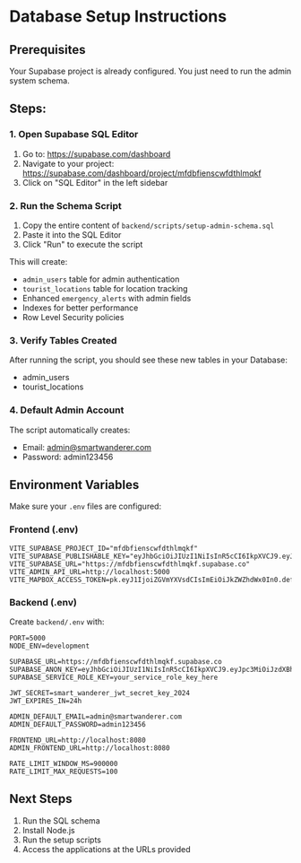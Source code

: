 # Database Setup Instructions

## Prerequisites
Your Supabase project is already configured. You just need to run the admin system schema.

## Steps:

### 1. Open Supabase SQL Editor
1. Go to: https://supabase.com/dashboard
2. Navigate to your project: https://supabase.com/dashboard/project/mfdbfienscwfdthlmqkf
3. Click on "SQL Editor" in the left sidebar

### 2. Run the Schema Script
1. Copy the entire content of `backend/scripts/setup-admin-schema.sql`
2. Paste it into the SQL Editor
3. Click "Run" to execute the script

This will create:
- `admin_users` table for admin authentication
- `tourist_locations` table for location tracking
- Enhanced `emergency_alerts` with admin fields
- Indexes for better performance
- Row Level Security policies

### 3. Verify Tables Created
After running the script, you should see these new tables in your Database:
- admin_users
- tourist_locations

### 4. Default Admin Account
The script automatically creates:
- Email: admin@smartwanderer.com
- Password: admin123456

## Environment Variables
Make sure your `.env` files are configured:

### Frontend (.env)
```
VITE_SUPABASE_PROJECT_ID="mfdbfienscwfdthlmqkf"
VITE_SUPABASE_PUBLISHABLE_KEY="eyJhbGciOiJIUzI1NiIsInR5cCI6IkpXVCJ9.eyJpc3MiOiJzdXBhYmFzZSIsInJlZiI6Im1mZGJmaWVuc2N3ZmR0aGxtcWtmIiwicm9sZSI6ImFub24iLCJpYXQiOjE3NTgyMjAyNDMsImV4cCI6MjA3Mzc5NjI0M30.WwHjq1zLJy6gXNbLJo6c0vcWeYCTVuUuS4yh9rX7w7g"
VITE_SUPABASE_URL="https://mfdbfienscwfdthlmqkf.supabase.co"
VITE_ADMIN_API_URL=http://localhost:5000
VITE_MAPBOX_ACCESS_TOKEN=pk.eyJ1IjoiZGVmYXVsdCIsImEiOiJkZWZhdWx0In0.default
```

### Backend (.env)
Create `backend/.env` with:
```
PORT=5000
NODE_ENV=development

SUPABASE_URL=https://mfdbfienscwfdthlmqkf.supabase.co
SUPABASE_ANON_KEY=eyJhbGciOiJIUzI1NiIsInR5cCI6IkpXVCJ9.eyJpc3MiOiJzdXBhYmFzZSIsInJlZiI6Im1mZGJmaWVuc2N3ZmR0aGxtcWtmIiwicm9sZSI6ImFub24iLCJpYXQiOjE3NTgyMjAyNDMsImV4cCI6MjA3Mzc5NjI0M30.WwHjq1zLJy6gXNbLJo6c0vcWeYCTVuUuS4yh9rX7w7g
SUPABASE_SERVICE_ROLE_KEY=your_service_role_key_here

JWT_SECRET=smart_wanderer_jwt_secret_key_2024
JWT_EXPIRES_IN=24h

ADMIN_DEFAULT_EMAIL=admin@smartwanderer.com
ADMIN_DEFAULT_PASSWORD=admin123456

FRONTEND_URL=http://localhost:8080
ADMIN_FRONTEND_URL=http://localhost:8080

RATE_LIMIT_WINDOW_MS=900000
RATE_LIMIT_MAX_REQUESTS=100
```

## Next Steps
1. Run the SQL schema
2. Install Node.js
3. Run the setup scripts
4. Access the applications at the URLs provided